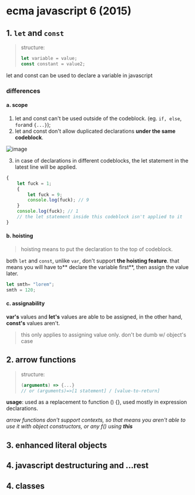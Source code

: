 # ecma javascript 6 (2015)
## 1. `let` and `const`
> structure: 
> ```js
> let variable = value;
> const constant = value2;
> ```

let and const can be used to declare a variable in javascript

### differences
#### a. scope 
1. let and const can't be used outside of the codeblock. (eg. `if, else`, `for`and  `{...}`);
2. let and const don't allow duplicated declarations **under the same codeblock**.

![image](https://github.com/user-attachments/assets/950f0b0b-11fb-469d-b1d0-74573f79e47f)

3. in case of declarations in different codeblocks, the let statement in the latest line will be applied.

```js
{
    let fuck = 1;
    {
        let fuck = 9;
        console.log(fuck); // 9
    }
    console.log(fuck); // 1
	// the let statement inside this codeblock isn't applied to it
}
```
#### b. hoisting
> hoisting means to put the declaration to the top of codeblock.

both `let` and `const`, unlike `var`, don't support **the hoisting feature**. that means you will have to** declare the variable first**, then assign the value later.

```js
let smth= "lorem";
smth = 120;
```
#### c. assignability
**var's** values and **let's** values are able to be assigned, in the other hand, **const's** values aren't.
> this only applies to assigning value only. don't be dumb w/ object's case

## 2. arrow functions
> structure: 
> ```js
> (arguments) => {...}
> // or (arguments)=>[1 statement] / [value-to-return]
> ```

**usage**: used as a replacement to function () {}, used mostly in expression declarations. 

*arrow functions don't support contexts, so that means you aren't able to use it with object constructors, or any f() using **this***

## 3. enhanced literal objects

## 4. javascript destructuring and ...rest

## 4. classes




